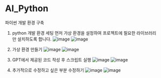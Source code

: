 # AI_Python
파이썬 개발 환경 구축

1. python 개발 환경 세팅
먼저 가상 환경을 설정하여 프로젝트에 필요한 라이브러리만 설치하도록 합니다.
![image](https://github.com/user-attachments/assets/a6bb39ab-5edd-463d-9511-b8f746d65da2)
![image](https://github.com/user-attachments/assets/9a7d48aa-6adb-4024-9022-c2aef3d89f3f)


2. 가상 환경 만들기
![image](https://github.com/user-attachments/assets/7bcb652b-7aeb-4941-9ee4-96652bfa0410)
![image](https://github.com/user-attachments/assets/6b966564-d8fd-4eea-a5e0-77f3dbad1d55)

3. GPT에서 제공된 코드 작성 후 스크립트 실행
![image](https://github.com/user-attachments/assets/b90f5886-97ed-4b01-9354-7a0af334b12e)
![image](https://github.com/user-attachments/assets/905bb406-2383-4af6-aa5c-50f1e6165474)

4. 추가적으로 수정하고 싶은 부분 수정하기
![image](https://github.com/user-attachments/assets/8de2983a-31a9-45bc-b5ac-36aec9fc340b)
![image](https://github.com/user-attachments/assets/7442d052-1e72-40d4-a5f3-98689d7cc62b)
